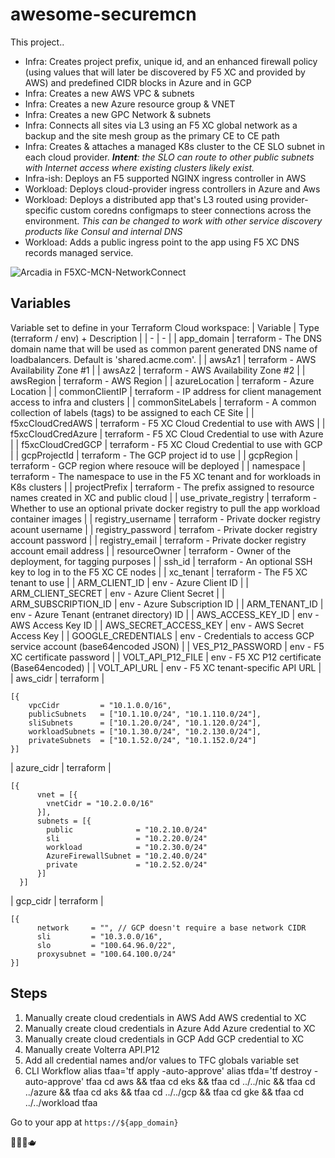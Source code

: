 # awesome-securemcn

This project..
- Infra: Creates project prefix, unique id, and an enhanced firewall policy (using values that will later be discovered by F5 XC and provided by AWS) and predefined CIDR blocks in Azure and in GCP
- Infra: Creates a new AWS VPC & subnets
- Infra: Creates a new Azure resource group & VNET
- Infra: Creates a new GPC Network & subnets
- Infra: Connects all sites via L3 using an F5 XC global network as a backup and the site mesh group as the primary CE to CE path
- Infra: Creates & attaches a managed K8s cluster to the CE SLO subnet in each cloud provider. ***Intent**: the SLO can route to other public subnets with Internet access where existing clusters likely exist.*
- Infra-ish: Deploys an F5 supported NGINX ingress controller in AWS
- Workload: Deploys cloud-provider ingress controllers in Azure and Aws
- Workload: Deploys a distributed app that's L3 routed using provider-specific custom coredns configmaps to steer connections across the environment. *This can be changed to work with other service discovery products like Consul and internal DNS*
- Workload: Adds a public ingress point to the app using F5 XC DNS records managed service.

![Arcadia in F5XC-MCN-NetworkConnect](https://github.com/drpotters/awesome-securemcn/assets/8976466/fc2df73d-d8aa-41ac-abdc-7928513cae9b)

## Variables
Variable set to define in your Terraform Cloud workspace: 
| Variable | Type (terraform / env) + Description | 
| - | - | 
| app_domain | terraform - The DNS domain name that will be used as common parent generated DNS name of loadbalancers. Default is 'shared.acme.com'. | 
| awsAz1 | terraform - AWS Availability Zone #1 | 
| awsAz2 | terraform - AWS Availability Zone #2 | 
| awsRegion | terraform - AWS Region | 
| azureLocation | terraform - Azure Location | 
| commonClientIP | terraform - IP address for client management access to infra and clusters | 
| commonSiteLabels | terraform - A common collection of labels (tags) to be assigned to each CE Site | 
| f5xcCloudCredAWS | terraform - F5 XC Cloud Credential to use with AWS | 
| f5xcCloudCredAzure | terraform - F5 XC Cloud Credential to use with Azure | 
| f5xcCloudCredGCP | terraform - F5 XC Cloud Credential to use with GCP | 
| gcpProjectId | terraform - The GCP project id to use | 
| gcpRegion | terraform - GCP region where resouce will be deployed | 
| namespace | terraform - The namespace to use in the F5 XC tenant and for workloads in K8s clusters | 
| projectPrefix | terraform - The prefix assigned to resource names created in XC and public cloud | 
| use_private_registry | terraform - Whether to use an optional private docker registry to pull the app workload container images | 
| registry_username | terraform - Private docker registry acount username | 
| registry_password | terrafom - Private docker registry account password | 
| registry_email | terraform - Private docker registry account email address | 
| resourceOwner | terraform - Owner of the deployment, for tagging purposes | 
| ssh_id | terraform - An optional SSH key to log in to the F5 XC CE nodes | 
| xc_tenant | terraform - The F5 XC tenant to use | 
| ARM_CLIENT_ID | env - Azure Client ID | 
| ARM_CLIENT_SECRET | env - Azure Client Secret | 
| ARM_SUBSCRIPTION_ID | env - Azure Subscription ID | 
| ARM_TENANT_ID | env - Azure Tenant (entranet directory) ID | 
| AWS_ACCESS_KEY_ID | env - AWS Access Key ID | 
| AWS_SECRET_ACCESS_KEY | env - AWS Secret Access Key | 
| GOOGLE_CREDENTIALS | env - Credentials to access GCP service account (base64encoded JSON) | 
| VES_P12_PASSWORD | env - F5 XC certificate password | 
| VOLT_API_P12_FILE | env - F5 XC P12 certificate (Base64encoded) | 
| VOLT_API_URL | env - F5 XC tenant-specific API URL | 
| aws_cidr | terraform |
```
[{
    vpcCidr         = "10.1.0.0/16",
    publicSubnets   = ["10.1.10.0/24", "10.1.110.0/24"],
    sliSubnets      = ["10.1.20.0/24", "10.1.120.0/24"],
    workloadSubnets = ["10.1.30.0/24", "10.2.130.0/24"],
    privateSubnets  = ["10.1.52.0/24", "10.1.152.0/24"]
}]
```
| azure_cidr | terraform |
```
[{
      vnet = [{
        vnetCidr = "10.2.0.0/16"
      }],
      subnets = [{
        public              = "10.2.10.0/24"
        sli                 = "10.2.20.0/24"
        workload            = "10.2.30.0/24"
        AzureFirewallSubnet = "10.2.40.0/24"
        private             = "10.2.52.0/24"
      }]
  }]
```
| gcp_cidr | terraform |
```
[{
      network     = "", // GCP doesn't require a base network CIDR
      sli         = "10.3.0.0/16",
      slo         = "100.64.96.0/22",
      proxysubnet = "100.64.100.0/24"
}]
```

## Steps
1. Manually create cloud credentials in AWS
Add AWS credential to XC
2. Manually create cloud credentials in Azure
Add Azure credential to XC
3. Manually create cloud credentials in GCP
Add GCP credential to XC
4. Manually create Volterra API.P12
5. Add all credential names and/or values to TFC globals variable set
6. CLI Workflow
alias tfaa='tf apply -auto-approve'
alias tfda='tf destroy -auto-approve'
tfaa
cd aws && tfaa
cd eks && tfaa
cd ../../nic && tfaa
cd ../azure && tfaa
cd aks && tfaa
cd ../../gcp && tfaa
cd gke && tfaa
cd ../../workload
tfaa

Go to your app at `https://${app_domain}`

🤙🤟🍺🫖
